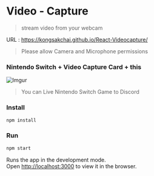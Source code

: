 # Video - Capture

>stream video from your webcam

URL : https://kongsakchai.github.io/React-Videocapture/

> Please allow Camera and Microphone permissions

### Nintendo Switch + Video Capture Card + this

![Imgur](https://i.imgur.com/41TxiJb.png)

>You can Live Nintendo Switch Game to Discord

### Install

```sh
npm install
```

### Run

```sh
npm start
```

Runs the app in the development mode.\
Open [http://localhost:3000](http://localhost:3000) to view it in the browser.
